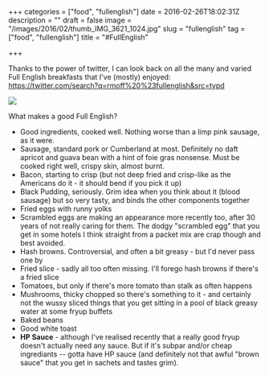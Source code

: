 +++
categories = ["food", "fullenglish"]
date = 2016-02-26T18:02:31Z
description = ""
draft = false
image = "/images/2016/02/thumb_IMG_3621_1024.jpg"
slug = "fullenglish"
tag = ["food", "fullenglish"]
title = "#FullEnglish"

+++

Thanks to the power of twitter, I can look back on all the many and varied Full English breakfasts that I've (mostly) enjoyed: https://twitter.com/search?q=rmoff%20%23fullenglish&src=typd

![](/images/2016/02/fullenglish.jpg)

What makes a good Full English? 

* Good ingredients, cooked well. Nothing worse than a limp pink sausage, as it were.
* Sausage, standard pork or Cumberland at most. Definitely no daft apricot and guava bean with a hint of foie gras nonsense. Must be cooked right well, crispy skin, almost burnt.
* Bacon, starting to crisp (but not deep fried and crisp-like as the Americans do it - it should bend if you pick it up)
* Black Pudding, seriously. Grim idea when you think about it (blood sausage) but so very tasty, and binds the other components together
* Fried eggs with runny yolks
* Scrambled eggs are making an appearance more recently too, after 30 years of not really caring for them. The dodgy "scrambled egg" that you get in some hotels I think straight from a packet mix are crap though and best avoided.
* Hash browns. Controversial, and often a bit greasy - but I'd never pass one by
* Fried slice - sadly all too often missing. I'll forego hash browns if there's a fried slice
* Tomatoes, but only if there's more tomato than stalk as often happens
* Mushrooms, thicky chopped so there's something to it - and certainly not the wussy sliced things that you get sitting in a pool of black greasy water at some fryup buffets
* Baked beans
* Good white toast
* **HP Sauce** - although I've realised recently that a really good fryup doesn't actually need any sauce. But if it's subpar and/or cheap ingrediants -- gotta have HP sauce (and definitely not that awful "brown sauce" that you get in sachets and tastes grim). 

